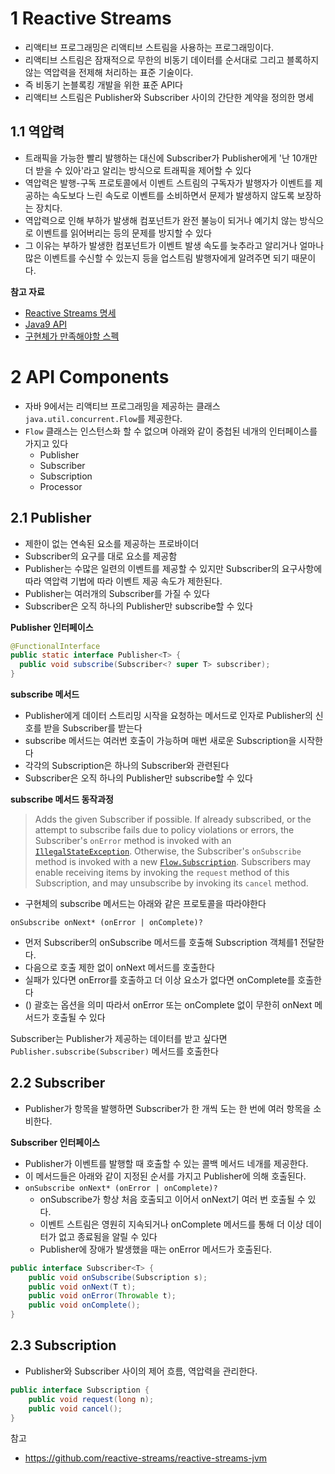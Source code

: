 # 1 Reactive Streams

* 리액티브 프로그래밍은 리액티브 스트림을 사용하는 프로그래밍이다.
* 리액티브 스트림은 잠재적으로 무한의 비동기 데이터를 순서대로 그리고 블록하지 않는 역압력을 전제해 처리하는 표준 기술이다. 
* 즉 비동기 논블록킹 개발을 위한 표준 API다
* 리액티브 스트림은 Publisher와 Subscriber 사이의 간단한 계약을 정의한 명세



## 1.1 역압력

- 트래픽을 가능한 빨리 발행하는 대신에 Subscriber가 Publisher에게 '난 10개만 더 받을 수 있아'라고 알리는 방식으로 트래픽을 제어할 수 있다
- 역압력은 발행-구독 프로토콜에서 이벤트 스트림의 구독자가 발행자가 이벤트를 제공하는 속도보다 느린 속도로 이벤트를 소비하면서 문제가 발생하지 않도록 보장하는 장치다.
- 역압력으로 인해 부하가 발생해 컴포넌트가 완전 불능이 되거나 예기치 않는 방식으로 이벤트를 읽어버리는 등의 문제를 방지할 수 있다
- 그 이유는 부하가 발생한 컴포넌트가 이벤트 발생 속도를 늦추라고 알리거나 얼마나 많은 이벤트를 수신할 수 있는지 등을 업스트림 발행자에게 알려주면 되기 때문이다.



**참고 자료**

* [Reactive Streams 명세](https://www.reactive-streams.org/)
* [Java9 API](https://docs.oracle.com/javase/9/docs/api/java/util/concurrent/Flow.html)
* [구현체가 만족해야할 스펙](https://github.com/reactive-streams/reactive-streams-jvm)



# 2 API Components

* 자바 9에서는 리액티브 프로그래밍을 제공하는 클래스 `java.util.concurrent.Flow`를 제공한다.
* `Flow` 클래스는 인스턴스화 할 수 없으며 아래와 같이 중첩된 네개의 인터페이스를 가지고 있다
  * Publisher
  * Subscriber
  * Subscription 
  * Processor




## 2.1 Publisher

* 제한이 없는 연속된 요소를 제공하는 프로바이더
* Subscriber의 요구를 대로 요소를 제공함
* Publisher는 수많은 일련의 이벤트를 제공할 수 있지만 Subscriber의 요구사항에 따라 역압력 기법에 따라 이벤트 제공 속도가 제한된다.
* Publisher는 여러개의 Subscriber를 가질 수 있다
* Subscriber은 오직 하나의 Publisher만 subscribe할 수 있다



**Publisher 인터페이스**

```java
@FunctionalInterface
public static interface Publisher<T> {
  public void subscribe(Subscriber<? super T> subscriber);
}
```



**subscribe 메서드**

* Publisher에게 데이터 스트리밍 시작을 요청하는 메서드로 인자로 Publisher의 신호를 받을 Subscriber를 받는다
* subscribe 메서드는 여러번 호출이 가능하며 매번 새로운 Subscription을 시작한다
* 각각의 Subscription은 하나의 Subscriber와 관련된다
* Subscriber은 오직 하나의 Publisher만 subscribe할 수 있다



**subscribe 메서드 동작과정**

> Adds the given Subscriber if possible. If already subscribed, or the attempt to subscribe fails due to policy violations or errors, the Subscriber's `onError` method is invoked with an [`IllegalStateException`](https://docs.oracle.com/javase/9/docs/api/java/lang/IllegalStateException.html). Otherwise, the Subscriber's `onSubscribe` method is invoked with a new [`Flow.Subscription`](https://docs.oracle.com/javase/9/docs/api/java/util/concurrent/Flow.Subscription.html). Subscribers may enable receiving items by invoking the `request` method of this Subscription, and may unsubscribe by invoking its `cancel` method.

* 구현체의 subscribe 메서드는 아래와 같은 프로토콜을 따라야한다

```
onSubscribe onNext* (onError | onComplete)?
```

* 먼저 Subscriber의 onSubscribe 메서드를 호출해 Subscription 객체를1 전달한다.
* 다음으로 호출 제한 없이 onNext 메서드를 호출한다
* 실패가 있다면 onError를 호출하고 더 이상 요소가 없다면 onComplete를 호출한다
* () 괄호는 옵션을 의미 따라서 onError 또는 onComplete 없이 무한히 onNext 메서드가 호출될 수 있다



Subscriber는 Publisher가 제공하는 데이터를 받고 싶다면 `Publisher.subscribe(Subscriber)` 메서드를 호출한다



## 2.2 Subscriber

- Publisher가 항목을 발행하면 Subscriber가 한 개씩 도는 한 번에 여러 항목을 소비한다.



**Subscriber 인터페이스**

- Publisher가 이벤트를 발행할 때 호출할 수 있는 콜백 메서드 네개를 제공한다.
- 이 메서드들은 아래와 같이 지정된 순서를 가지고 Publisher에 의해 호출된다.
- `onSubscribe onNext* (onError | onComplete)?`
  - onSubscribe가 항상 처음 호출되고 이어서 onNext기 여러 번 호출될 수 있다.
  - 이벤트 스트림은 영원히 지속되거나 onComplete 메서드를 통해 더 이상 데이터가 없고 종료됨을 알릴 수 있다
  - Publisher에 장애가 발생했을 때는 onError 메서드가 호출된다.

```java
public interface Subscriber<T> {
    public void onSubscribe(Subscription s);
    public void onNext(T t);
    public void onError(Throwable t);
    public void onComplete();
}
```



## 2.3 Subscription

- Publisher와 Subscriber 사이의 제어 흐름, 역압력을 관리한다.

```java
public interface Subscription {
    public void request(long n);
    public void cancel();
}
```



참고

* https://github.com/reactive-streams/reactive-streams-jvm
